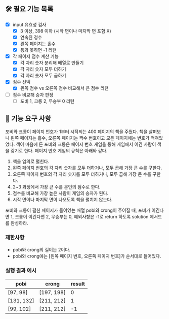 ## 🛠 필요 기능 목록

- [x] input 유효성 검사
    - [x] 3 이상, 398 이하 (시작 면이나 마지막 면 포함 X)
    - [x] 연속된 정수
    - [x] 왼쪽 페이지는 홀수
    - [x] 통과 못하면 -1 리턴

- [x] 각 페이지 점수 계산 기능
    - [x] 각 자리 숫자 분리해 배열로 만들기
    - [x] 각 자리 숫자 모두 더하기
    - [x] 각 자리 숫자 모두 곱하기

- [x] 점수 선택
    - [x] 왼쪽 점수 vs 오른쪽 점수 비교해서 큰 점수 리턴

- [ ] 점수 비교해 승자 판정
    - [ ] 포비 1, 크롱 2, 무승부 0 리턴

## 🚀 기능 요구 사항

포비와 크롱이 페이지 번호가 1부터 시작되는 400 페이지의 책을 주웠다. 책을 살펴보니 왼쪽 페이지는 홀수, 오른쪽 페이지는 짝수 번호이고 모든 페이지에는 번호가 적혀있었다. 책이 마음에 든 포비와 크롱은 페이지 번호 게임을 통해 게임에서 이긴 사람이 책을 갖기로 한다. 페이지 번호 게임의 규칙은 아래와 같다.

1. 책을 임의로 펼친다.
2. 왼쪽 페이지 번호의 각 자리 숫자를 모두 더하거나, 모두 곱해 가장 큰 수를 구한다.
3. 오른쪽 페이지 번호의 각 자리 숫자를 모두 더하거나, 모두 곱해 가장 큰 수를 구한다.
4. 2~3 과정에서 가장 큰 수를 본인의 점수로 한다.
5. 점수를 비교해 가장 높은 사람이 게임의 승자가 된다.
6. 시작 면이나 마지막 면이 나오도록 책을 펼치지 않는다.

포비와 크롱이 펼친 페이지가 들어있는 배열 pobi와 crong이 주어질 때, 포비가 이긴다면 1, 크롱이 이긴다면 2, 무승부는 0, 예외사항은 -1로 return 하도록 solution 메서드를 완성하라.

### 제한사항

- pobi와 crong의 길이는 2이다.
- pobi와 crong에는 [왼쪽 페이지 번호, 오른쪽 페이지 번호]가 순서대로 들어있다.

### 실행 결과 예시

| pobi       | crong      | result |
| ---------- | ---------- | ------ |
| [97, 98]   | [197, 198] | 0      |
| [131, 132] | [211, 212] | 1      |
| [99, 102]  | [211, 212] | -1     |
